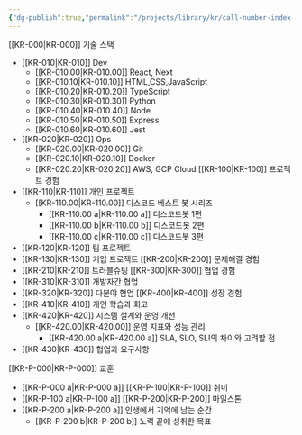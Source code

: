 ```yaml
---
{"dg-publish":true,"permalink":"/projects/library/kr/call-number-index-kr/","dgPassFrontmatter":true,"noteIcon":"0","created":"2024-11-12T15:16:03.499+09:00","updated":"2024-11-19T01:09:43.033+09:00"}
---
```


[[KR-000\|KR-000]] 기술 스택
- [[KR-010\|KR-010]] Dev
	- [[KR-010.00\|KR-010.00]] React, Next
	- [[KR-010.10\|KR-010.10]] HTML,CSS,JavaScript
	- [[KR-010.20\|KR-010.20]] TypeScript
	- [[KR-010.30\|KR-010.30]] Python
	- [[KR-010.40\|KR-010.40]] Node
	- [[KR-010.50\|KR-010.50]] Express
	- [[KR-010.60\|KR-010.60]] Jest
- [[KR-020\|KR-020]] Ops
	- [[KR-020.00\|KR-020.00]] Git
	- [[KR-020.10\|KR-020.10]] Docker
	- [[KR-020.20\|KR-020.20]] AWS, GCP Cloud
[[KR-100\|KR-100]] 프로젝트 경험
- [[KR-110\|KR-110]] 개인 프로젝트 
	- [[KR-110.00\|KR-110.00]] 디스코드 베스트 봇 시리즈
		- [[KR-110.00 a\|KR-110.00 a]] 디스코드봇 1편
		- [[KR-110.00 b\|KR-110.00 b]] 디스코드봇 2편
		- [[KR-110.00 c\|KR-110.00 c]] 디스코드봇 3편
- [[KR-120\|KR-120]] 팀 프로젝트
- [[KR-130\|KR-130]] 기업 프로젝트
[[KR-200\|KR-200]] 문제해결 경험
- [[KR-210\|KR-210]] 트러블슈팅
[[KR-300\|KR-300]] 협업 경험
- [[KR-310\|KR-310]] 개발자간 협업
- [[KR-320\|KR-320]] 다분야 협업
[[KR-400\|KR-400]] 성장 경험
- [[KR-410\|KR-410]] 개인 학습과 회고
- [[KR-420\|KR-420]] 시스템 설계와 운영 개선
	- [[KR-420.00\|KR-420.00]] 운영 지표와 성능 관리
		- [[KR-420.00 a\|KR-420.00 a]] SLA, SLO, SLI의 차이와 고려할 점
- [[KR-430\|KR-430]] 협업과 요구사항

[[KR-P-000\|KR-P-000]] 교훈
- [[KR-P-000 a\|KR-P-000 a]]
[[KR-P-100\|KR-P-100]] 취미
- [[KR-P-100 a\|KR-P-100 a]]
[[KR-P-200\|KR-P-200]] 마일스톤
- [[KR-P-200 a\|KR-P-200 a]] 인생에서 기억에 남는 순간
	- [[KR-P-200 b\|KR-P-200 b]] 노력 끝에 성취한 목표
